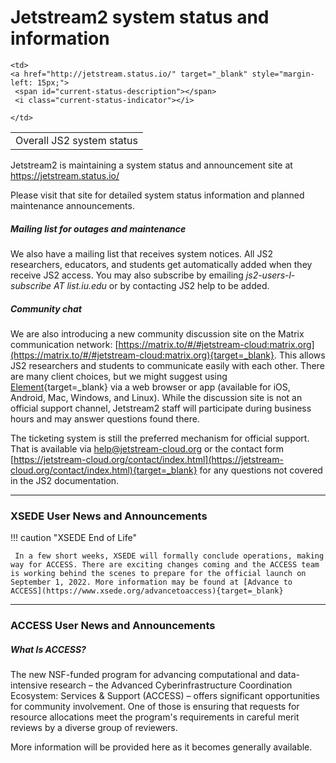 # Jetstream2 system status and information

<link rel="stylesheet" href="/css/status_widget.css">

<table>

<tbody>
  <tr>
    <td>Overall JS2 system status</td>

    <td>
    <a href="http://jetstream.status.io/" target="_blank" style="margin-left: 15px;">
     <span id="current-status-description"></span>
     <i class="current-status-indicator"></i>
   </a>

   <script src="https://cdnjs.cloudflare.com/ajax/libs/jquery/2.1.3/jquery.min.js"></script>
   <script src="/js/statusio_widget.js"></script>
    </td>
  </tr>
  </tbody>
</table>

Jetstream2 is maintaining a system status and announcement site at <a href="https://jetstream.status.io/" target=_blank>https://jetstream.status.io/</a>

Please visit that site for detailed system status information and planned maintenance announcements.

##### Mailing list for outages and maintenance

We also have a mailing list that receives system notices. All JS2 researchers, educators, and students get automatically added when they receive JS2 access. You may also subscribe by emailing *js2-users-l-subscribe AT list.iu.edu* or by contacting JS2 help to be added.

##### Community chat

We are also introducing a new community discussion site on the Matrix communication network: [https://matrix.to/#/#jetstream-cloud:matrix.org](https://matrix.to/#/#jetstream-cloud:matrix.org){target=_blank}. This allows JS2 researchers and students to communicate easily with each other. There are many client choices, but we might suggest using [Element](https://element.io/){target=_blank} via a web browser or app (available for iOS, Android, Mac, Windows, and Linux). While the discussion site is not an official support channel, Jetstream2 staff will participate during business hours and may answer questions found there. 

The ticketing system is still the preferred mechanism for official support. That is available via help@jetstream-cloud.org or the contact form [https://jetstream-cloud.org/contact/index.html](https://jetstream-cloud.org/contact/index.html){target=_blank} for any questions not covered in the JS2 documentation. 

---

### XSEDE User News and Announcements

!!! caution "XSEDE End of Life"

     In a few short weeks, XSEDE will formally conclude operations, making way for ACCESS. There are exciting changes coming and the ACCESS team is working behind the scenes to prepare for the official launch on September 1, 2022. More information may be found at [Advance to ACCESS](https://www.xsede.org/advancetoaccess){target=_blank}

---

### ACCESS User News and Announcements

##### What Is ACCESS?

The new NSF-funded program for advancing computational and data-intensive research – the Advanced Cyberinfrastructure Coordination Ecosystem: Services & Support (ACCESS) – offers significant opportunities for community involvement. One of those is ensuring that requests for resource allocations meet the program's requirements in careful merit reviews by a diverse group of reviewers.

More information will be provided here as it becomes generally available.
